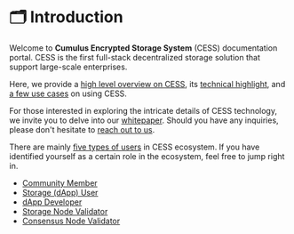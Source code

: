 # 🗂 Introduction

Welcome to **Cumulus Encrypted Storage System** (CESS) documentation portal. CESS is the first full-stack decentralized storage solution that support large-scale enterprises.&#x20;

Here, we provide a [high level overview on CESS](introduction/what-is-cess.md), its [technical highlight](introduction/technical-highlight.md), and [a few use cases](introduction/use-cases.md) on using CESS.

For those interested in exploring the intricate details of CESS technology, we invite you to delve into our [whitepaper](introduction/whitepaper.md). Should you have any inquiries, please don't hesitate to [reach out to us](introduction/contact-and-social-media.md).

There are mainly [five types of users](user-roles.md) in CESS ecosystem. If you have identified yourself as a certain role in the ecosystem, feel free to jump right in.

* [Community Member](role-community-member/)
* [Storage (dApp) User](role-storage-dapp-user/)
* [dApp Developer](role-dapp-developer/)
* [Storage Node Validator](role-storage-node-validator/)
* [Consensus Node Validator](role-consensus-node-validator/)
